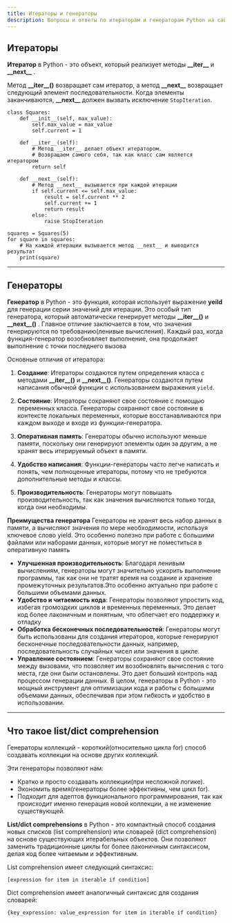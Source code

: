 ```yaml
---
title: Итераторы и генераторы
description: Вопросы и ответы по итераторам и генераторам Python на сайте-методичке Python FAQ.
---
```



## Итераторы
**Итератор** в Python - это объект, который реализует методы __\_\_iter\_\___ и __\_\_next\_\___ . 

Метод __\_\_iter\_\_()__ возвращает сам итератор, а метод __\_\_next\_\___ возвращает следующий элемент последовательности.
Когда элементы заканчиваются, __\_\_next\_\___ должен вызвать исключение `StopIteration`.

    class Squares:
        def __init__(self, max_value):
            self.max_value = max_value
            self.current = 1
    
        def __iter__(self):
            # Метод __iter__ делает объект итератором. 
            # Возвращаем самого себя, так как класс сам является итератором
            return self
    
        def __next__(self):
            # Метод __next__ вызывается при каждой итерации
            if self.current <= self.max_value:
                result = self.current ** 2
                self.current += 1
                return result
            else:
                raise StopIteration

    squares = Squares(5)
    for square in squares:
        # На каждой итерации вызывается метод __next__ и выводится результат
        print(square)

---

## Генераторы
**Генератор** в Python - это функция, которая использует выражение **yeild** для генерации серии значений для итерации. Это особый тип генератора, который автоматически генерирует методы __\_\_iter\_\_()__ и __\_\_next\_\_()__ . Главное отличие заключается в том, что значения генерируются по требованию(ленивые вычисления). Каждый раз, когда функция-генератор возобновляет выполнение, она продолжает выполнение с точки последнего вызова

Основные отличия от итератора:

1. **Создание**: Итераторы создаются путем определения класса с методами             __\_\_iter\_\_()__ и __\_\_next\_\_()__. Генераторы создаются путем написания обычной функции с использованием выражения `yield`.
    
2. **Состояние**: Итераторы сохраняют свое состояние с помощью переменных класса. Генераторы сохраняют свое состояние в контексте локальных переменных, которые восстанавливаются при каждом выходе и входе из функции-генератора.

3. **Оперативная память**: Генераторы обычно используют меньше памяти, поскольку они генерируют элементы один за другим, а не хранят весь итерируемый объект в памяти.
    
4. **Удобство написания**: Функции-генераторы часто легче написать и понять, чем полноценные итераторы, потому что не требуются дополнительные методы и классы.
    
5. **Производительность**: Генераторы могут повышать производительность, так как значения вычисляются только тогда, когда они необходимы.

**Преимущества генератора**
Генераторы не хранят весь набор данных в памяти, а вычисляют значения по мере необходимости, используя ключевое слово yield. Это особенно полезно при работе с большими файлами или наборами данных, которые могут не поместиться в оперативную память 

- **Улучшенная производительность**:
Благодаря ленивым вычислениям, генераторы могут значительно ускорить выполнение программы, так как они не тратят время на создание и хранение промежуточных результатов.Это особенно актуально при работе с большими объемами данных.
- **Удобство и читаемость кода**:
Генераторы позволяют упростить код, избегая громоздких циклов и временных переменных. Это делает код более лаконичным и понятным, что облегчает его поддержку и отладку
- **Обработка бесконечных последовательностей**:
Генераторы могут быть использованы для создания итераторов, которые генерируют бесконечные последовательности данных, например, последовательность случайных чисел или значения в цикле.
- **Управление состоянием**:
Генераторы сохраняют свое состояние между вызовами, что позволяет им возобновлять вычисления с того места, где они были остановлены. Это дает больший контроль над процессом генерации данных.
В целом, генераторы в Python - это мощный инструмент для оптимизации кода и работы с большими объемами данных, обеспечивая при этом гибкость и удобство в использовании.

---

## Что такое list/dict comprehension
Генераторы коллекций - короткий(относительно цикла for) способ создавать коллекции на основе других коллекций.

Эти генераторы позволяют нам:

- Кратко и просто создавать коллекции(при несложной логике).
- Экономить время(генераторы более эффективны, чем цикл for).
- Подходит для адептов функционального программирования, так как происходит именно генерация новой коллекции, а не изменение существующей.

**List/dict comprehensions** в Python - это компактный способ создания новых списков (list comprehension) или словарей (dict comprehension) на основе существующих итерабельных объектов. Они позволяют заменить традиционные циклы for более лаконичным синтаксисом, делая код более читаемым и эффективным.

List comprehension имеет следующий синтаксис:

    [expression for item in iterable if condition]
Dict comprehension имеет аналогичный синтаксис для создания словарей:

    {key_expression: value_expression for item in iterable if condition}
